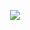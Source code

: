 <p align="center">
<img src="https://github-readme-stats.vercel.app/api?username=TheCodedOne&show_icons=true&count_private=true&show_icons=true&theme=nord"/>
</p>
